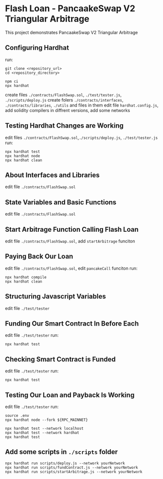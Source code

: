 # Flash Loan - PancaakeSwap V2 Triangular Arbitrage

This project demonstrates PancaakeSwap V2 Triangular Arbitrage

## Configuring Hardhat

run:

```shell
git clone <repository_url>
cd <repository_directory>
```

```shell
npm ci
npx hardhat
```

create files `./contracts/FlashSwap.sol`, `./test/tester.js`, `./scripts/deploy.js`
create folers `./contracts/interfaces`, `./contracts/libraries`, `./utils` and files in them
edit file `hardhat.config.js`, add solidity compilers in diffrent versions, add some networks

## Testing Hardhat Changes are Working

edit files `./contracts/FlashSwap.sol`,`./scripts/deploy.js`, `./test/tester.js`
run:

```shell
npx hardhat test
npx hardhat node
npx hardhat clean
```

## About Interfaces and Libraries

edit file `./contracts/FlashSwap.sol`

## State Variables and Basic Functions

edit file `./contracts/FlashSwap.sol`

## Start Arbitrage Function Calling Flash Loan

edit file `./contracts/FlashSwap.sol`, add `startArbitrage` funciton

## Paying Back Our Loan

edit file `./contracts/FlashSwap.sol`, edit `pancakeCall` funciton
run:

```shell
npx hardhat compile
npx hardhat clean
```

## Structuring Javascript Variables

edit file `./test/tester`

## Funding Our Smart Contract In Before Each

edit file `./test/tester`
run:

```shell
npx hardhat test
```

## Checking Smart Contract is Funded

edit file `./test/tester`
run:

```shell
npx hardhat test
```

## Testing Our Loan and Payback Is Working

edit file `./test/tester`
run:

```shell
source .env
npx hardhat node --fork ${RPC_MAINNET}
```

```shell
npx hardhat test --network localhost
npx hardhat test --network hardhat
npx hardhat test
```

## Add some scripts in `./scripts` folder

```shell
npx hardhat run scripts/deploy.js --network yourNetwork
npx hardhat run scripts/fundContract.js --network yourNetwork
npx hardhat run scripts/startArbitrage.js --network yourNetwork
```
